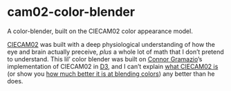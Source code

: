 # cam02-color-blender

A color-blender, built on the CIECAM02 color appearance model.

[CIECAM02](https://en.wikipedia.org/wiki/CIECAM02) was built with a deep physiological understanding of how the eye and brain actually preceive, *plus* a whole lot of math that I don’t pretend to understand. This lil’ color blender was built on [Connor Gramazio](gramaz.io)’s implementation of CIECAM02 in [D3](https://d3js.org), and I can’t explain [what CIECAM02 is](gramaz.io/d3-cam02/#ciecam02) (or show you [how much better it is at blending colors](http://gramaz.io/d3-cam02/#cam02vsLab)) any better than he does.
